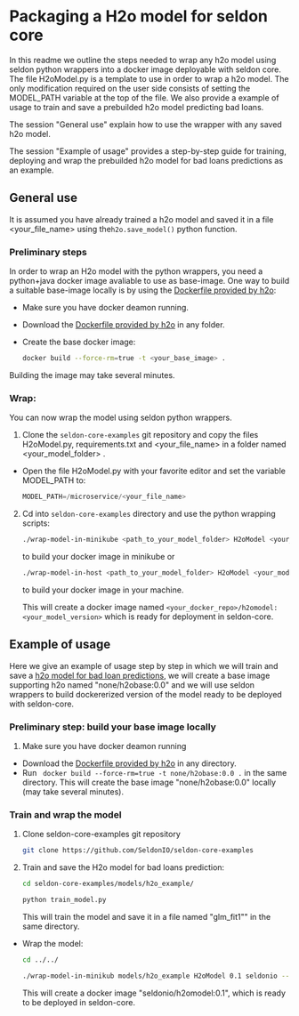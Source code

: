 # Packaging a H2o model for seldon core

In this readme we outline the steps needed to wrap any h2o model using seldon python wrappers into a docker image deployable with seldon core. 
The file H2oModel.py is a template to use in order to wrap a h2o model. The only modification  required on the user side consists of setting the MODEL_PATH variable at the top of the file.
We also provide a example of usage to train and save a prebuilded h2o model predicting bad loans. 

The session "General use" explain how to use the wrapper with any saved h2o model.

The session "Example of usage" provides a step-by-step guide for training, deploying and wrap the prebuilded h2o model for bad loans predictions as an example.

## General use

It is assumed you have already trained a h2o model and saved it in a file \<your_file_name> using the```h2o.save_model()``` python function.

### Preliminary steps

In order to wrap an H2o model with the python wrappers, you need  a python+java docker image avaliable to use as base-image. One way to build a suitable base-image locally is by using the [Dockerfile provided by h2o](https://h2o-release.s3.amazonaws.com/h2o/rel-turing/1/docs-website/h2o-docs/docker.html):

* Make sure you have docker deamon running.
* Download the [Dockerfile provided by h2o](https://h2o-release.s3.amazonaws.com/h2o/rel-turing/1/docs-website/h2o-docs/docker.html) in any folder.
* Create the base docker image:

    ```bash
    docker build --force-rm=true -t <your_base_image> .
    ```

Building the image may take several minutes.

### Wrap:

You can now wrap the model using seldon python wrappers. 

1. Clone the ```seldon-core-examples``` git repository and copy the files H2oModel.py, requirements.txt and \<your_file_name> in a folder named \<your_model_folder> .
* Open the file H2oModel.py with your favorite editor and set the variable MODEL_PATH to:

    ```python
    MODEL_PATH=/microservice/<your_file_name>
    ```
       
2. Cd into ```seldon-core-examples``` directory and use the python wrapping scripts:

    ```bash
    ./wrap-model-in-minikube <path_to_your_model_folder> H2oModel <your_model_version> <your_docker_repo> --base-image <your_base_image> --force
    ```
    to build your docker image in minikube or

    ```bash
    ./wrap-model-in-host <path_to_your_model_folder> H2oModel <your_model_version> <your_docker_repo> --base-image <your_base_image> --force
    ```
    to build your docker image in your machine.
    
    This will create  a docker image named ```<your_docker_repo>/h2omodel:<your_model_version>``` which is ready for deployment in seldon-core.


## Example of usage

Here we give an example of usage step by step in which we will train and save a [h2o model for bad loan predictions](https://github.com/h2oai/h2o-tutorials/blob/master/h2o-open-tour-2016/chicago/intro-to-h2o.ipynb), we will create a base image supporting h2o named "none/h2obase:0.0" and  we will use seldon wrappers to build  dockererized version of the model ready to be deployed with seldon-core. 

### Preliminary step: build  your base image locally

1. Make sure you have docker deamon running
* Download the [Dockerfile provided by h2o](https://h2o-release.s3.amazonaws.com/h2o/rel-turing/1/docs-website/h2o-docs/docker.html) in any directory.
* Run ``` docker build --force-rm=true -t none/h2obase:0.0 .``` in the same directory. This will create the base image "none/h2obase:0.0" locally (may take several minutes).

### Train and wrap the model

1. Clone seldon-core-examples git repository

    ```bash
    git clone https://github.com/SeldonIO/seldon-core-examples
    ```
    
2. Train and save the H2o  model for bad loans prediction:

    ```bash
    cd seldon-core-examples/models/h2o_example/
    ```
    ```bash
    python train_model.py
    ````

    This will train the model and save it in a file named  "glm_fit1"" in the same directory.

* Wrap the model: 
    ```bash
    cd ../../
    ```
       
    ```bash 
    ./wrap-model-in-minikub models/h2o_example H2oModel 0.1 seldonio --base-image none/h2obase:0.0 --force
    ``` 

    This will create a docker image "seldonio/h2omodel:0.1", which is ready to be deployed in seldon-core.
